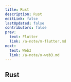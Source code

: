 ```yaml
---
title: Rust
description: Rust
editLink: false
lastUpdated: false
contributors: false
prev:
  text: Flutter
  link: /a-note/m-flutter.md
next:
  text: Web3
  link: /a-note/o-web3.md
---
```


## Rust
